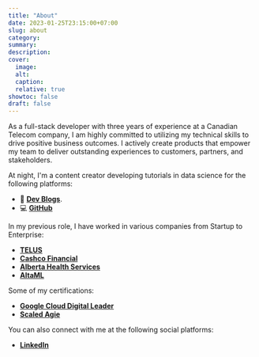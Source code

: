 ```yaml
---
title: "About"
date: 2023-01-25T23:15:00+07:00
slug: about
category:
summary:
description:
cover:
  image:
  alt:
  caption:
  relative: true
showtoc: false
draft: false
---
```


As a full-stack developer with three years of experience at a Canadian Telecom company, I am highly committed to utilizing my technical skills to drive positive business outcomes. I actively create products that empower my team to deliver outstanding experiences to customers, partners, and stakeholders.

At night, I'm a content creator developing tutorials in data science for the following platforms:

- 📝 [**Dev Blogs**](https://dev.to/blaiseai/).
- 💻 [**GitHub**](https://github.com/blaiseAI/)

In my previous role, I have worked in various companies from Startup to Enterprise:

- [**TELUS**](https://www.telus.com/en/)
- [**Cashco Financial**](https://cashcofinancial.com/)
- [**Alberta Health Services**](https://www.albertahealthservices.ca/)
- [**AltaML**](https://altaml.com/)

Some of my certifications:

- [**Google Cloud Digital Leader**](https://www.credential.net/f387d3c0-8aaf-448f-938d-91741ff9892f?key=f54cc0a6e234dbfe2596e42282b9680e27659f3f30e7d33be2e4160e47902aa1)
- [**Scaled Agie**](https://www.credly.com/badges/1e12a8fb-90b0-408a-84ff-1725dff6906b/linked_in_profile)

You can also connect with me at the following social platforms:

- [**LinkedIn**](https://www.linkedin.com/in/blaise94/)
